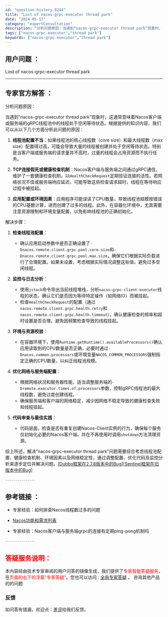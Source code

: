```yaml
---
id: "question-history-8244"
title: "Lost of nacos-grpc-executor thread park"
date: "2024-05-17"
category: "expertConsultation"
description: "分析问题原因：当遇到“nacos-grpc-executor thread park”现象时，这通常意味着Nacos客户端或服务端的gRPC线程池中的线程处于空闲等待状态。根据提供的知识内容，我们可以从以下几个方面分析此问题的原因：1. **线程池配置不当**：如果线程池的核心线程数（core si"
tags: ["nacos-grpc-executor","thread park"]
keywords: ["nacos-grpc-executor","thread park"]
---
```


## 用户问题 ： 
 Lost of nacos-grpc-executor thread park  

---------------
## 专家官方解答 ：

分析问题原因：

当遇到“nacos-grpc-executor thread park”现象时，这通常意味着Nacos客户端或服务端的gRPC线程池中的线程处于空闲等待状态。根据提供的知识内容，我们可以从以下几个方面分析此问题的原因：

1. **线程池配置不当**：如果线程池的核心线程数（core size）和最大线程数（max size）配置得过高，可能会导致大量的线程被创建并处于空闲等待状态。特别是当客户端或服务端的请求量并不高时，过量的线程会占用资源而不执行任务。

2. **TCP连接假死或健康检查机制**：Nacos客户端与服务端之间通过gRPC通信，维护了一套健康检查机制，以`HealthCheckRequest`定期验证连接的活性。若网络状况不佳或服务端响应延迟，可能导致这些检查请求超时，线程在等待响应过程中被挂起。

3. **应用配置或环境因素**：应用程序可能误读了CPU数量，导致线程池规模按错误的CPU基数计算，进而创建了过多的线程。此外，在容器化环境中，尤其需要注意资源限制和环境变量配置，以免影响线程池的正确初始化。

解决步骤：

1. **检查线程池配置**：
   - 确认应用启动参数中是否正确设置了`-Dnacos.remote.client.grpc.pool.core.size`和`-Dnacos.remote.client.grpc.pool.max.size`，确保它们根据实际负载进行了合理配置。如果未设置，考虑根据实际情况调整这些值，避免过多空闲线程。

2. **监控与日志分析**：
   - 使用`jstack`命令导出当前线程堆栈，分析`nacos-grpc-client-executor`线程的状态，确认它们是否因为等待特定操作（如网络IO）而被挂起。
   - 检查`HealthCheckRequest`的配置（通过`nacos.remote.client.grpc.health.retry`和`nacos.remote.client.grpc.health.timeout`），确认健康检查的频率和超时设置是否合理，避免因频繁检查导致的线程挂起。

3. **环境与资源校验**：
   - 在容器环境下，使用`Runtime.getRuntime().availableProcessors()`确认应用读取到的CPU数量是否正确，必要时通过`-Dnacos.common.processors`或环境变量`NACOS_COMMON_PROCESSORS`强制指定正确的CPU数量，以纠正线程池规模。

4. **优化网络与服务端配置**：
   - 根据网络状况和服务器性能，适当调整服务端的`-Dremote.executor.times.of.processors`参数，控制gRPC线程池的最大线程数，避免过度创建线程。
   - 确保服务端和客户端的网络稳定，减少因网络不稳定导致的健康检查失败和线程挂起。

5. **代码审查与最佳实践**：
   - 代码层面，检查是否有重复创建Nacos-Client实例的行为，确保每个服务仅初始化必要的Nacos客户端，并在不再使用时调用`shutdown`方法清理资源。

综上所述，解决“nacos-grpc-executor thread park”问题需要综合考虑线程池配置、健康检查机制、环境因素以及网络稳定性，通过调整配置、优化代码及监控分析来逐步定位并解决问题。[[Dubbo框架在2.7.8版本中的Bug](https://github.com/apache/dubbo/issues/6988)][[Sentinel框架在旧版本中的Bug](https://github.com/alibaba/Sentinel/issues/2953)]


<font color="#949494">---------------</font> 


## 参考链接 ：

* 专家经验：如何排查Nacos线程数过多的问题 
 
 * [Nacos功能和需求列表](https://nacos.io/docs/latest/archive/feature-list)
 
 * 专家经验：Nacos客户端与服务端grpc的连接有定期ping-pong机制吗 


 <font color="#949494">---------------</font> 
 


## <font color="#FF0000">答疑服务说明：</font> 

本内容经由技术专家审阅的用户问答的镜像生成，我们提供了<font color="#FF0000">专家智能答疑服务</font>，在<font color="#FF0000">页面的右下的浮窗”专家答疑“</font>。您也可以访问 : [全局专家答疑](https://answer.opensource.alibaba.com/docs/intro) 。 咨询其他产品的的问题

### 反馈
如问答有错漏，欢迎点：[差评](https://ai.nacos.io/user/feedbackByEnhancerGradePOJOID?enhancerGradePOJOId=13595)给我们反馈。
